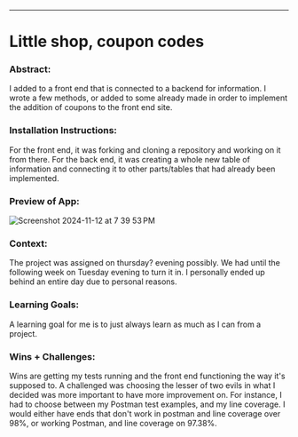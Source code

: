 
______________________________________________________  

# Little shop, coupon codes 


### Abstract:
I added to a front end that is connected to a backend for information. I wrote a few methods, or added to some already made in order to implement the addition of coupons to the front end site. 

### Installation Instructions:
For the front end, it was forking and cloning a repository and working on it from there. For the back end, it was creating a whole new table of information and connecting it to other parts/tables that had already been implemented. 

### Preview of App:
![Screenshot 2024-11-12 at 7 39 53 PM](https://github.com/user-attachments/assets/f704b881-374e-433b-9804-8a68f6ab0cc7)


### Context:
The project was assigned on thursday? evening possibly. We had until the following week on Tuesday evening to turn it in. I personally ended up behind an entire day due to personal reasons. 

### Learning Goals:
A learning goal for me is to just always learn as much as I can from a project. 

### Wins + Challenges:
Wins are getting my tests running and the front end functioning the way it's supposed to. A challenged was choosing the lesser of two evils in what I decided was more important to have more improvement on. For instance, I had to choose between my Postman test examples, and my line coverage. I would either have ends that don't work in postman and line coverage over 98%, or working Postman, and line coverage on 97.38%. 
